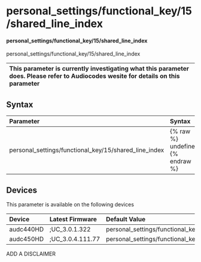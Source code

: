﻿---
description: personal_settings/functional_key/15/shared_line_index
search: false
---

# personal_settings/functional_key/15/shared_line_index

#### personal_settings/functional_key/15/shared_line_index

personal_settings/functional_key/15/shared_line_index


| This parameter is currently investigating what this parameter does. Please refer to Audiocodes wesite for details on this parameter | 
| :--- |

## Syntax
| Parameter | Syntax |
| :--- | :--- |
|personal_settings/functional_key/15/shared_line_index | {% raw %} undefined {% endraw %}|

## Devices
This parameter is available on the following devices

| Device | Latest Firmware | Default Value |
|:---|:---|:---|
| audc440HD | ;UC_3.0.1.322 | personal_settings/functional_key/15/shared_line_index=0 
| audc450HD | ;UC_3.0.4.111.77 | personal_settings/functional_key/15/shared_line_index=0 

ADD A DISCLAIMER
